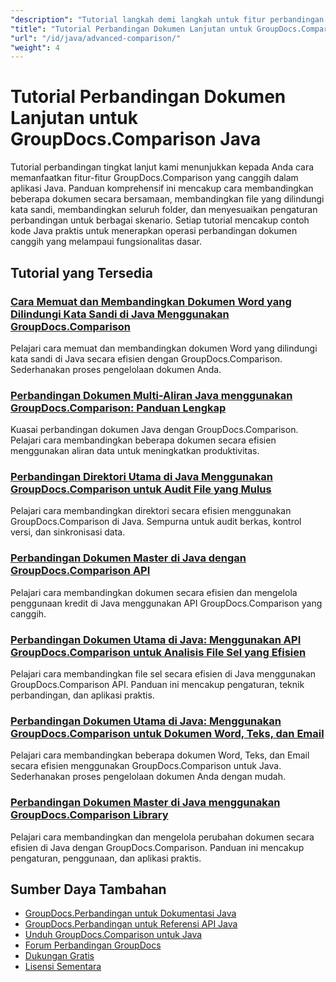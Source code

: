 ```yaml
---
"description": "Tutorial langkah demi langkah untuk fitur perbandingan tingkat lanjut termasuk perbandingan beberapa dokumen, pengaturan perbandingan, dan dokumen yang dilindungi."
"title": "Tutorial Perbandingan Dokumen Lanjutan untuk GroupDocs.Comparison Java"
"url": "/id/java/advanced-comparison/"
"weight": 4
---
```


# Tutorial Perbandingan Dokumen Lanjutan untuk GroupDocs.Comparison Java

Tutorial perbandingan tingkat lanjut kami menunjukkan kepada Anda cara memanfaatkan fitur-fitur GroupDocs.Comparison yang canggih dalam aplikasi Java. Panduan komprehensif ini mencakup cara membandingkan beberapa dokumen secara bersamaan, membandingkan file yang dilindungi kata sandi, membandingkan seluruh folder, dan menyesuaikan pengaturan perbandingan untuk berbagai skenario. Setiap tutorial mencakup contoh kode Java praktis untuk menerapkan operasi perbandingan dokumen canggih yang melampaui fungsionalitas dasar.

## Tutorial yang Tersedia

### [Cara Memuat dan Membandingkan Dokumen Word yang Dilindungi Kata Sandi di Java Menggunakan GroupDocs.Comparison](./groupdocs-compare-protected-word-documents-java/)
Pelajari cara memuat dan membandingkan dokumen Word yang dilindungi kata sandi di Java secara efisien dengan GroupDocs.Comparison. Sederhanakan proses pengelolaan dokumen Anda.

### [Perbandingan Dokumen Multi-Aliran Java menggunakan GroupDocs.Comparison: Panduan Lengkap](./java-groupdocs-comparison-multi-stream-document-guide/)
Kuasai perbandingan dokumen Java dengan GroupDocs.Comparison. Pelajari cara membandingkan beberapa dokumen secara efisien menggunakan aliran data untuk meningkatkan produktivitas.

### [Perbandingan Direktori Utama di Java Menggunakan GroupDocs.Comparison untuk Audit File yang Mulus](./master-directory-comparison-java-groupdocs-comparison/)
Pelajari cara membandingkan direktori secara efisien menggunakan GroupDocs.Comparison di Java. Sempurna untuk audit berkas, kontrol versi, dan sinkronisasi data.

### [Perbandingan Dokumen Master di Java dengan GroupDocs.Comparison API](./master-document-comparison-java-groupdocs-api/)
Pelajari cara membandingkan dokumen secara efisien dan mengelola penggunaan kredit di Java menggunakan API GroupDocs.Comparison yang canggih.

### [Perbandingan Dokumen Utama di Java: Menggunakan API GroupDocs.Comparison untuk Analisis File Sel yang Efisien](./groupdocs-comparison-java-api-document-comparison/)
Pelajari cara membandingkan file sel secara efisien di Java menggunakan GroupDocs.Comparison API. Panduan ini mencakup pengaturan, teknik perbandingan, dan aplikasi praktis.

### [Perbandingan Dokumen Utama di Java: Menggunakan GroupDocs.Comparison untuk Dokumen Word, Teks, dan Email](./master-document-comparison-java-groupdocs/)
Pelajari cara membandingkan beberapa dokumen Word, Teks, dan Email secara efisien menggunakan GroupDocs.Comparison untuk Java. Sederhanakan proses pengelolaan dokumen Anda dengan mudah.

### [Perbandingan Dokumen Master di Java menggunakan GroupDocs.Comparison Library](./master-java-document-comparisons-groupdocs/)
Pelajari cara membandingkan dan mengelola perubahan dokumen secara efisien di Java dengan GroupDocs.Comparison. Panduan ini mencakup pengaturan, penggunaan, dan aplikasi praktis.

## Sumber Daya Tambahan

- [GroupDocs.Perbandingan untuk Dokumentasi Java](https://docs.groupdocs.com/comparison/java/)
- [GroupDocs.Perbandingan untuk Referensi API Java](https://reference.groupdocs.com/comparison/java/)
- [Unduh GroupDocs.Comparison untuk Java](https://releases.groupdocs.com/comparison/java/)
- [Forum Perbandingan GroupDocs](https://forum.groupdocs.com/c/comparison)
- [Dukungan Gratis](https://forum.groupdocs.com/)
- [Lisensi Sementara](https://purchase.groupdocs.com/temporary-license/)